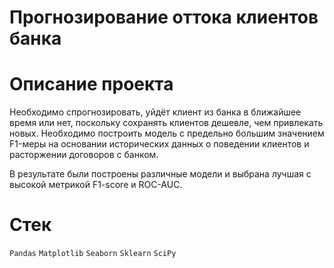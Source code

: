 # Прогнозирование оттока клиентов банка

# Описание проекта 
Необходимо спрогнозировать, уйдёт клиент из банка в ближайшее время или нет, поскольку сохранять клиентов дешевле, чем привлекать новых. 
Необходимо построить модель с предельно большим значением F1-меры на основании исторических данных о поведении клиентов и расторжении договоров с банком. 

В результате были построены различные модели и выбрана лучшая с высокой метрикой F1-score и ROC-AUC.

# Стек 

`Pandas`
`Matplotlib`
`Seaborn`
`Sklearn`
`SciPy`
